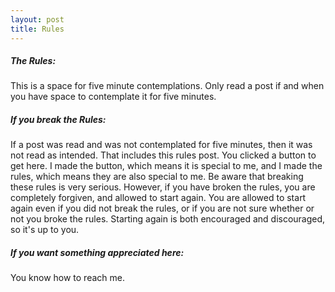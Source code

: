 ```yaml
---
layout: post
title: Rules
---
```




<h5>The Rules:</h5>

This is a space for five minute contemplations. Only read a post if and when you have space to contemplate it for five minutes. 

<h5>If you break the Rules:</h5>

If a post was read and was not contemplated for five minutes, then it was not read as intended. That includes this rules post.  You clicked a button to get here. I made the button, which means it is special to me, and I made the rules, which means they are also special to me. Be aware that breaking these rules is very serious.   However, if you have broken the rules, you are completely forgiven, and allowed to start again. You are allowed to start again even if you did not break the rules, or if you are not sure whether or not you broke the rules.  Starting again is both encouraged and discouraged, so it's up to you. 

<h5>If you want something appreciated here:</h5>

You know how to reach me.
